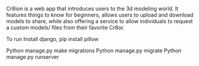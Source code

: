 Cr8ion is a web app that introduces users to the 3d modeling world. It features things to know for beginners, allows users to upload and download models to share, while also offering a service to allow individuals to request a custom models/ files from their favorite Cr8or.

To run
Install django, 
pip install pillow


Python manage.py make migrations
Python manage.py migrate
Python manage.py runserver
